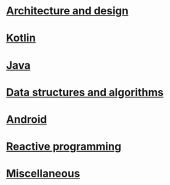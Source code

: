 # [Architecture and design](Architecture%20and%20design.md)

# [Kotlin](Kotlin.md)

# [Java](Java.md)

# [Data structures and algorithms](Data%20structures%20and%20algorithms.md)

# [Android](Android.md)

# [Reactive programming](Reactive%20programming.md)

# [Miscellaneous](Miscellaneous.md)